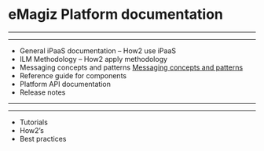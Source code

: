 # eMagiz Platform documentation
---

---
- General iPaaS documentation  – How2 use iPaaS
- ILM Methodology – How2 apply methodology
- Messaging concepts and patterns [Messaging concepts and patterns](messaging)
- Reference guide for components 
- Platform API documentation
- Release notes

---

---

- Tutorials 
- How2’s 
- Best practices
